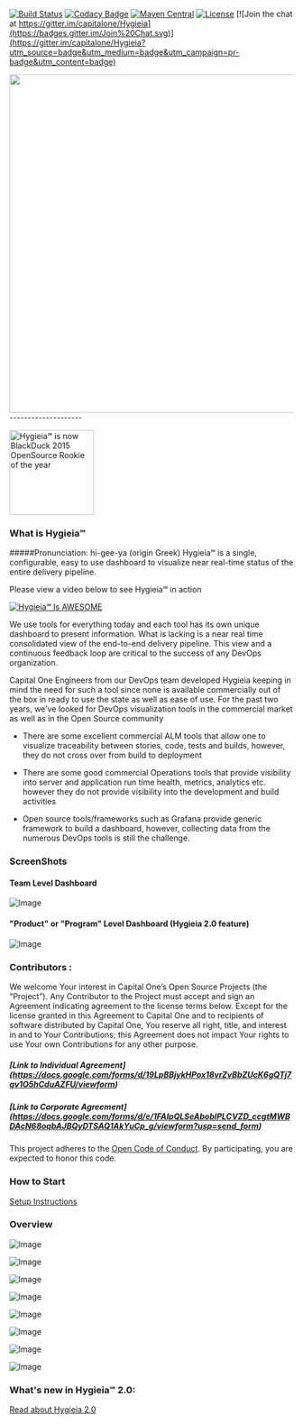 [![Build Status](https://travis-ci.org/capitalone/Hygieia.svg?branch=master)](https://travis-ci.org/capitalone/Hygieia)
[![Codacy Badge](https://api.codacy.com/project/badge/grade/de1a2a557f8e458e9a959be8c2e7fcba)](https://www.codacy.com/app/amit-mawkin/Hygieia)
[![Maven Central](https://img.shields.io/maven-central/v/com.capitalone.dashboard/Hygieia.svg)](http://search.maven.org/#search%7Cga%7C1%7Ccapitalone)
[![License](https://img.shields.io/badge/license-Apache%202-blue.svg)](https://www.apache.org/licenses/LICENSE-2.0)
[![Join the chat at https://gitter.im/capitalone/Hygieia](https://badges.gitter.im/Join%20Chat.svg)](https://gitter.im/capitalone/Hygieia?utm_source=badge&utm_medium=badge&utm_campaign=pr-badge&utm_content=badge)

<img width="600" src="/UI/src/assets/img/hygieia_b.png">
--------------------

<a href="https://info.blackducksoftware.com/OpenSourceRookies2015.html" ><img src="/media/images/Rookies_Award_Badge.png" width="150" alt="Hygieia℠ is now BlackDuck 2015 OpenSource Rookie of the year"></a>

### What is Hygieia℠

#####Pronunciation:      hi-gee-ya (origin Greek)
Hygieia℠ is a single, configurable, easy to use dashboard to visualize near real-time status of the entire delivery pipeline.

Please view a video below to see Hygieia℠ in action

 [![Hygieia℠ Is AWESOME](/media/images/video-shot.png)](https://www.youtube.com/watch?v=SoNTA78j0tc "Hygieia Is AWESOME")

We use tools for everything today and each tool has its own unique dashboard to present information. What is lacking is a near real time consolidated view of the end-to-end delivery pipeline.  This view and a continuous feedback loop are critical to the success of
any DevOps organization.

Capital One Engineers from our DevOps team developed Hygieia keeping in mind the need for such a tool since none is available commercially out of the box in ready to use the state as well as ease of use.
For the past two years, we’ve looked for DevOps visualization tools in the commercial market as well as in the Open Source community


* There are some excellent commercial ALM tools that allow one to visualize traceability between stories, code, tests and builds, however, they do not cross over from build to deployment</li>

* There are some good commercial Operations tools that provide visibility into server and application run time health, metrics, analytics etc. however they do not provide visibility into the development and build activities</li>

* Open source tools/frameworks such as Grafana provide generic framework to build a dashboard, however, collecting data from the numerous DevOps tools is still the challenge.</li>

### ScreenShots
#### Team Level Dashboard
![Image](/media/images/hygiea-screenshot.jpg)

#### "Product" or "Program" Level Dashboard (Hygieia 2.0 feature)
![Image](/media/images/hygieia-product-dashboard.png)

### Contributors :
We welcome Your interest in Capital One’s Open Source Projects (the “Project”). Any Contributor to the Project must accept and sign an Agreement indicating agreement to the license terms below. Except for the license granted in this Agreement to Capital One and to recipients of software distributed by Capital One, You reserve all right, title, and interest in and to Your Contributions; this Agreement does not impact Your rights to use Your own Contributions for any other purpose.

##### [Link to Individual Agreement] (https://docs.google.com/forms/d/19LpBBjykHPox18vrZvBbZUcK6gQTj7qv1O5hCduAZFU/viewform)
##### [Link to Corporate Agreement] (https://docs.google.com/forms/d/e/1FAIpQLSeAbobIPLCVZD_ccgtMWBDAcN68oqbAJBQyDTSAQ1AkYuCp_g/viewform?usp=send_form)

This project adheres to the [Open Code of Conduct][code-of-conduct]. By participating, you are expected to honor this code.

[code-of-conduct]: http://www.capitalone.io/codeofconduct/


### How to Start
[Setup Instructions](Setup.md)

### Overview

![Image](/media/images/overview/1.png)

![Image](/media/images/overview/2.png)

![Image](/media/images/overview/3.png)

![Image](/media/images/overview/4.png)

![Image](/media/images/overview/5.png)

![Image](/media/images/overview/6.png)

![Image](/media/images/overview/8.png)

![Image](/media/images/overview/9.png)

### What's new in Hygieia℠ 2.0:
[Read about Hygieia 2.0](Hygieia2.md)

